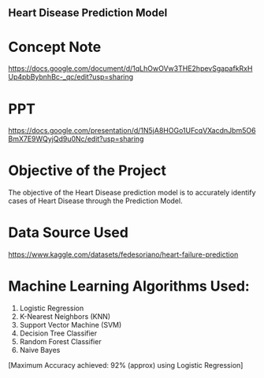 ## Heart Disease Prediction Model

# Concept Note
https://docs.google.com/document/d/1qLhOwOVw3THE2hpevSgapafkRxHUp4pbBybnhBc-_qc/edit?usp=sharing

# PPT
https://docs.google.com/presentation/d/1N5jA8HOGo1UFcqVXacdnJbm5O6BmX7E9WQyjQd9u0Nc/edit?usp=sharing

# Objective of the Project 
The objective of the Heart Disease prediction model is to accurately identify cases of Heart Disease through the Prediction Model.

# Data Source Used
https://www.kaggle.com/datasets/fedesoriano/heart-failure-prediction

# Machine Learning Algorithms Used:
1. Logistic Regression
2. K-Nearest Neighbors (KNN)
3. Support Vector Machine (SVM)
4. Decision Tree Classifier
5. Random Forest Classifier
6. Naive Bayes

[Maximum Accuracy achieved: 92% (approx) using Logistic Regression]
